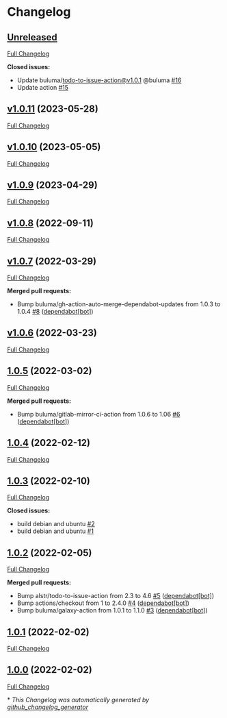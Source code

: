 # Changelog

## [Unreleased](https://github.com/buluma/ansible-role-auditd/tree/HEAD)

[Full Changelog](https://github.com/buluma/ansible-role-auditd/compare/v1.0.11...HEAD)

**Closed issues:**

- Update buluma/todo-to-issue-action@v1.0.1 @buluma [\#16](https://github.com/buluma/ansible-role-auditd/issues/16)
- Update action [\#15](https://github.com/buluma/ansible-role-auditd/issues/15)

## [v1.0.11](https://github.com/buluma/ansible-role-auditd/tree/v1.0.11) (2023-05-28)

[Full Changelog](https://github.com/buluma/ansible-role-auditd/compare/v1.0.10...v1.0.11)

## [v1.0.10](https://github.com/buluma/ansible-role-auditd/tree/v1.0.10) (2023-05-05)

[Full Changelog](https://github.com/buluma/ansible-role-auditd/compare/v1.0.9...v1.0.10)

## [v1.0.9](https://github.com/buluma/ansible-role-auditd/tree/v1.0.9) (2023-04-29)

[Full Changelog](https://github.com/buluma/ansible-role-auditd/compare/v1.0.8...v1.0.9)

## [v1.0.8](https://github.com/buluma/ansible-role-auditd/tree/v1.0.8) (2022-09-11)

[Full Changelog](https://github.com/buluma/ansible-role-auditd/compare/v1.0.7...v1.0.8)

## [v1.0.7](https://github.com/buluma/ansible-role-auditd/tree/v1.0.7) (2022-03-29)

[Full Changelog](https://github.com/buluma/ansible-role-auditd/compare/v1.0.6...v1.0.7)

**Merged pull requests:**

- Bump buluma/gh-action-auto-merge-dependabot-updates from 1.0.3 to 1.0.4 [\#8](https://github.com/buluma/ansible-role-auditd/pull/8) ([dependabot[bot]](https://github.com/apps/dependabot))

## [v1.0.6](https://github.com/buluma/ansible-role-auditd/tree/v1.0.6) (2022-03-23)

[Full Changelog](https://github.com/buluma/ansible-role-auditd/compare/1.0.5...v1.0.6)

## [1.0.5](https://github.com/buluma/ansible-role-auditd/tree/1.0.5) (2022-03-02)

[Full Changelog](https://github.com/buluma/ansible-role-auditd/compare/1.0.4...1.0.5)

**Merged pull requests:**

- Bump buluma/gitlab-mirror-ci-action from 1.0.6 to 1.06 [\#6](https://github.com/buluma/ansible-role-auditd/pull/6) ([dependabot[bot]](https://github.com/apps/dependabot))

## [1.0.4](https://github.com/buluma/ansible-role-auditd/tree/1.0.4) (2022-02-12)

[Full Changelog](https://github.com/buluma/ansible-role-auditd/compare/1.0.3...1.0.4)

## [1.0.3](https://github.com/buluma/ansible-role-auditd/tree/1.0.3) (2022-02-10)

[Full Changelog](https://github.com/buluma/ansible-role-auditd/compare/1.0.2...1.0.3)

**Closed issues:**

- build debian and ubuntu [\#2](https://github.com/buluma/ansible-role-auditd/issues/2)
- build debian and ubuntu [\#1](https://github.com/buluma/ansible-role-auditd/issues/1)

## [1.0.2](https://github.com/buluma/ansible-role-auditd/tree/1.0.2) (2022-02-05)

[Full Changelog](https://github.com/buluma/ansible-role-auditd/compare/1.0.1...1.0.2)

**Merged pull requests:**

- Bump alstr/todo-to-issue-action from 2.3 to 4.6 [\#5](https://github.com/buluma/ansible-role-auditd/pull/5) ([dependabot[bot]](https://github.com/apps/dependabot))
- Bump actions/checkout from 1 to 2.4.0 [\#4](https://github.com/buluma/ansible-role-auditd/pull/4) ([dependabot[bot]](https://github.com/apps/dependabot))
- Bump buluma/galaxy-action from 1.0.1 to 1.1.0 [\#3](https://github.com/buluma/ansible-role-auditd/pull/3) ([dependabot[bot]](https://github.com/apps/dependabot))

## [1.0.1](https://github.com/buluma/ansible-role-auditd/tree/1.0.1) (2022-02-02)

[Full Changelog](https://github.com/buluma/ansible-role-auditd/compare/1.0.0...1.0.1)

## [1.0.0](https://github.com/buluma/ansible-role-auditd/tree/1.0.0) (2022-02-02)

[Full Changelog](https://github.com/buluma/ansible-role-auditd/compare/4fde6ec1bb962c5be2a2be976d3f36ddd46bffdf...1.0.0)



\* *This Changelog was automatically generated by [github_changelog_generator](https://github.com/github-changelog-generator/github-changelog-generator)*

